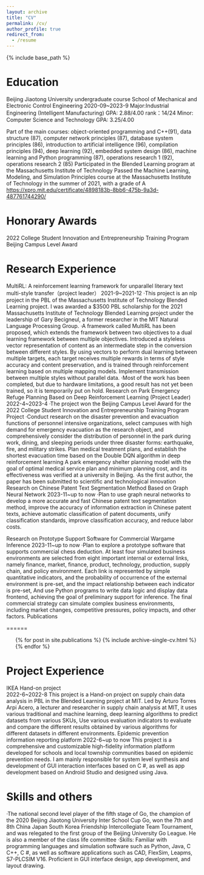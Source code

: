 ```yaml
---
layout: archive
title: "CV"
permalink: /cv/
author_profile: true
redirect_from:
  - /resume
---
```


{% include base_path %}

Education
======
Beijing Jiaotong University  undergraduate course  School of Mechanical and Electronic Control Engineering                      2020-09~2023-9
Major:Industrial Engineering (Intelligent Manufacturing) GPA: 2.88/4.00  rank：14/24
Minor: Computer Science and Technology   GPA: 3.25/4.00

Part of the main courses: object-oriented programming and C++(91), data structure (87), computer network principles (87), database system principles (86), introduction to artificial intelligence (96), compilation principles (94), deep learning (92), embedded system design (86), machine learning and Python programming (87), operations research 1 (92), operations research 2 (85)
Participated in the Blended Learning program at the Massachusetts Institute of Technology
Passed the Machine Learning, Modeling, and Simulation Principles course at the Massachusetts Institute of Technology in the summer of 2021, with a grade of A
https://xpro.mit.edu/certificate/4898183b-8bb6-475b-9a3d-487761744290/

Honorary Awards
======
2022 College Student Innovation and Entrepreneurship Training Program  Beijing Campus Level Award

Research Experience
======
MultiRL: A reinforcement learning framework for unparallel literary text multi-style transfer（project leader）                      2021-9~2021-12
·This project is an nlp project in the PBL of the Massachusetts Institute of Technology Blended Learning project. I was awarded a $3500 PBL scholarship for the 2021 Massachusetts Institute of Technology Blended Learning project under the leadership of Gary Becigneul, a former researcher in the MIT Natural Language Processing Group.
·A framework called MultiRL has been proposed, which extends the framework between two objectives to a dual learning framework between multiple objectives. Introduced a styleless vector representation of content as an intermediate step in the conversion between different styles. By using vectors to perform dual learning between multiple targets, each target receives multiple rewards in terms of style accuracy and content preservation, and is trained through reinforcement learning based on multiple mapping models. Implement transmission between multiple styles without parallel data.
·Most of the work has been completed, but due to hardware limitations, a good result has not yet been trained, so it is temporarily put on hold.
Research on Park Emergency Refuge Planning Based on Deep Reinforcement Learning (Project Leader)                             2022-4~2023-4
·The project won the Beijing Campus Level Award for the 2022 College Student Innovation and Entrepreneurship Training Program Project
·Conduct research on the disaster prevention and evacuation functions of personnel intensive organizations, select campuses with high demand for emergency evacuation as the research object, and comprehensively consider the distribution of personnel in the park during work, dining, and sleeping periods under three disaster forms: earthquake, fire, and military strikes. Plan medical treatment plans, and establish the shortest evacuation time based on the Double DQN algorithm in deep reinforcement learning A park emergency shelter planning model with the goal of optimal medical service plan and minimum planning cost, and its effectiveness was verified at a university in Beijing.
·As the first author, the paper has been submitted to scientific and technological innovation
Research on Chinese Patent Text Segmentation Method Based on Graph Neural Network					       2023-11~up to now
·Plan to use graph neural networks to develop a more accurate and fast Chinese patent text segmentation method, improve the accuracy of information extraction in Chinese patent texts, achieve automatic classification of patent documents, unify classification standards, improve classification accuracy, and reduce labor costs.

Research on Prototype Support Software for Commercial Wargame Inference					       2023-11~up to now
·Plan to explore a prototype software that supports commercial chess deduction. At least four simulated business environments are selected from eight important internal or external links, namely finance, market, finance, product, technology, production, supply chain, and policy environment. Each link is represented by simple quantitative indicators, and the probability of occurrence of the external environment is pre-set, and the impact relationship between each indicator is pre-set, And use Python programs to write data logic and display data frontend, achieving the goal of preliminary support for inference. The final commercial strategy can simulate complex business environments, including market changes, competitive pressures, policy impacts, and other factors.
Publications

======
  <ul>{% for post in site.publications %}
    {% include archive-single-cv.html %}
  {% endfor %}</ul>
  
Project Experience
======
IKEA Hand-on project                                                                         
2022-6~2022-8
This project is a Hand-on project on supply chain data analysis in PBL in the Blended Learning project at MIT. Led by Arturo Torres Arpi Acero, a lecturer and researcher in supply chain analysis at MIT, it uses various traditional and machine learning, deep learning algorithms to predict datasets from various SKUs, Use various evaluation indicators to evaluate and compare the different results obtained by various algorithms for different datasets in different environments.
Epidemic prevention information reporting platform                                                                      2022-6~up to now
This project is a comprehensive and customizable high-fidelity information platform developed for schools and local township communities based on epidemic prevention needs. I am mainly responsible for system level synthesis and development of GUI interaction interfaces based on C #, as well as app development based on Android Studio and designed using Java.
  
Skills and others
======
·The national second level player of the fifth stage of Go, the champion of the 2020 Beijing Jiaotong University Inter School Cup Go, won the 7th and 8th China Japan South Korea Friendship Intercollegiate Team Tournament, and was relegated to the first group of the Beijing University Go League. He is also a member of the class life committee
·Skills: Familiar with programming languages and simulation software such as Python, Java, C C++, C #, as well as software applications such as CAD, FlexSim, Leapms, S7-PLCSIM V16. Proficient in GUI interface design, app development, and layout drawing.
  
